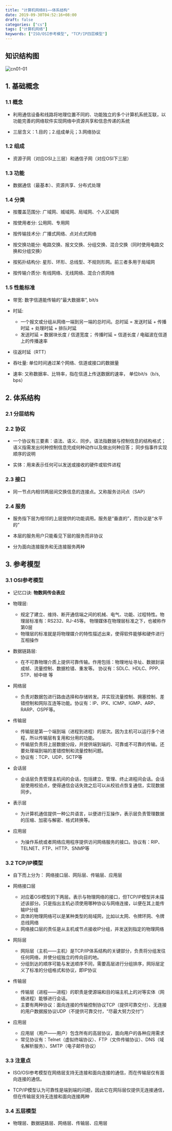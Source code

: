 ```yaml
---
title: "计算机网络01——体系结构"
date: 2019-09-30T04:52:16+08:00
draft: false
categories: ["cs"]
tags: ["计算机网络"]
keywords: ["ISO/OSI参考模型", "TCP/IP四层模型"]
---
```


## 知识结构图

![cn01-01](/images/cn01-01-1.svg)

## 1. 基础概念

### 1.1 概念

- 利用通信设备和线路将地理位置不同的、功能独立的多个计算机系统互联，以功能完善的网络软件实现网络中资源共享和信息传递的系统

- 三层含义：1.目的；2.组成单元；3.网络协议

### 1.2 组成

- 资源子网（对应OSI上三层）和通信子网（对应OSI下三层）

### 1.3 功能

- 数据通信（最基本）、资源共享、分布式处理

### 1.4 分类

- 按覆盖范围分: 广域网、城域网、局域网、个人区域网

- 按使用者分: 公用网、专用网

- 按传输技术分: 广播式网络、点对点式网络

- 按交换功能分: 电路交换、报文交换、分组交换、混合交换（同时使用电路交换和分组交换）

- 按拓扑结构分: 星形、环形、总线型、不规则形网。前三者多用于局域网

- 按传输介质分: 有线网络、无线网络、混合介质网络

### 1.5 性能标准

- 带宽: 数字信道能传输的“最大数据率”, bit/s

- 时延:
  - 一个报文或分组从网络一端到另一端的总时间。总时延 = 发送时延 + 传播时延 + 处理时延 + 排队时延
  - 发送时延 = 数据块长度 / 信道宽度； 传播时延 = 信道长度 / 电磁波在信道上的传播速率

- 往返时延（RTT）

- 吞吐量: 单位时间通过某个网络、信道或接口的数据量

- 速率: 又称数据率、比特率，指在信道上传送数据的速率， 单位bit/s（b/s, bps）

## 2. 体系结构

### 2.1 分层结构

### 2.2 协议

- 一个协议有三要素：语法、语义、同步。语法指数据与控制信息的结构格式； 语义指需发出何种控制信息完成何种动作以及做出何种应答； 同步指事件实现顺序的说明

- 实体：用来表示任何可以发送或接收的硬件或软件进程

### 2.3 接口

- 同一节点内相邻两层间交换信息的连接点。又称服务访问点（SAP）

### 2.4 服务

- 服务指下层为相邻的上层提供的功能调用。服务是“垂直的”，而协议是“水平的”

- 本层的服务用户只能看见下层的服务而非协议

- 分为面向连接服务和无连接服务两种

## 3. 参考模型

### 3.1 OSI参考模型

- 记忆口诀: **物数网传会表应**

- 物理层:
  - 规定了建立、维持、断开通信端之间的机械、电气、功能、过程特性。物理层标准有：RS232、RJ-45等。 物理媒体在物理层标准之下，也被称作第0层
  - 物理层的标准就是将物理媒介的特性描述出来，使得软件能够和硬件进行互相操作

- 数据链路层:
  - 在不可靠物理介质上提供可靠传输。作用包括：物理地址寻址、数据封装成帧、流量控制、数据检错、重发等。 协议有：SDLC、HDLC、PPP、STP、帧中继 等

- 网络层
  - 负责对数据包进行路由选择和存储转发。并实现流量控制、拥塞控制、差错控制和网际互连等功能。协议有：IP、IPX、ICMP、IGMP、ARP、RARP、OSPF等。

- 传输层
  - 传输层是第一个端到端（进程到进程）的层次。因为主机可以运行多个进程，所以传输层有复用和分用的功能。
  - 传输层负责将上层数据分段，并提供端到端的、可靠或不可靠的传输。还要处理端到端的差错控制和流量控制问题。
  - 协议有：TCP、UDP、SCTP等

- 会话层
  - 会话层负责管理主机间的会话，包括建立、管理、终止进程间会话。会话层使用校验点，使得通信会话失效之后可以从校验点恢复通信，实现数据同步。

- 表示层
  - 为计算机通信提供一种公共语言，以便进行互操作，表示层负责管理数据的压缩、加密与解密、格式转换等。

- 应用层
  - 为操作系统或者网络应用程序提供访问网络服务的接口。协议有：RIP、TELNET、FTP、HTTP、SNMP等

### 3.2 TCP/IP模型

- 自下而上分为： 网络接口层、网际层、传输层、应用层

- 网络接口层
  - 对应着OSI模型的下两层。表示与物理网络的接口，但TCP/IP模型并未描述该部分。只是指出主机必须使用哪种协议与网络连接，以便在其上能传输IP分组
  - 具体的物理网络可以是某种类型的局域网，比如以太网、令牌环网、令牌总线网络
  - 网络接口层的责任是从主机或节点接收IP分组，并发送到指定的物理网络

- 网际层
  - 网际层（主机——主机）是TCP/IP体系结构的关键部分，负责将分组发往任何网络，并使分组独立的传向目的地。
  - 分组到达的顺序可能与发送顺序不同，需要高层进行分组排序，网际层定义了标准的分组格式和协议，即IP协议

- 传输层
  - 传输层（进程——进程）的职责是使源端和目的端主机上的对等实体（网络进程）能够进行会话。
  - 主要有两种协议：面向连接的传输控制协议TCP（提供可靠交付）、无连接的用户数据报协议UDP（不提供可靠交付，“尽最大努力交付”）

- 应用层
  - 应用层（用户——用户）包含所有的高层协议，面向用户的各种应用需求
  - 常见协议有：Telnet（虚拟终端协议）、FTP（文件传输协议）、DNS（域名解析服务）、SMTP（电子邮件协议）

### 3.3 注意点

- ISO/OSI参考模型在网络层支持无连接和面向连接的通信，而在传输层仅有面向连接的通信。

- TCP/IP模型认为可靠性是端到端的问题，因此它在网际层仅提供无连接通信，但在传输层支持无连接和面向连接两种

### 3.4 五层模型

- 物理层、数据链路层、网络层、传输层、应用层
